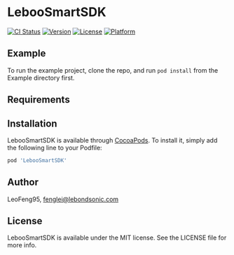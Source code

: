 # LebooSmartSDK

[![CI Status](https://img.shields.io/travis/LeoFeng95/LebooSmartSDK.svg?style=flat)](https://travis-ci.org/LeoFeng95/LebooSmartSDK)
[![Version](https://img.shields.io/cocoapods/v/LebooSmartSDK.svg?style=flat)](https://cocoapods.org/pods/LebooSmartSDK)
[![License](https://img.shields.io/cocoapods/l/LebooSmartSDK.svg?style=flat)](https://cocoapods.org/pods/LebooSmartSDK)
[![Platform](https://img.shields.io/cocoapods/p/LebooSmartSDK.svg?style=flat)](https://cocoapods.org/pods/LebooSmartSDK)

## Example

To run the example project, clone the repo, and run `pod install` from the Example directory first.

## Requirements

## Installation

LebooSmartSDK is available through [CocoaPods](https://cocoapods.org). To install
it, simply add the following line to your Podfile:

```ruby
pod 'LebooSmartSDK'
```

## Author

LeoFeng95, fenglei@lebondsonic.com

## License

LebooSmartSDK is available under the MIT license. See the LICENSE file for more info.
